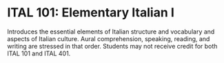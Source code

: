 # ITAL 101: Elementary Italian I

Introduces the essential elements of Italian structure and vocabulary and aspects of Italian culture. Aural comprehension, speaking, reading, and writing are stressed in that order. Students may not receive credit for both ITAL 101 and ITAL 401.